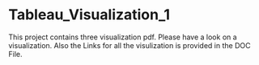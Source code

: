 # Tableau_Visualization_1
This project contains three visualization pdf. Please have a look on a visualization. Also the Links for all the visulization is provided in the DOC File.
